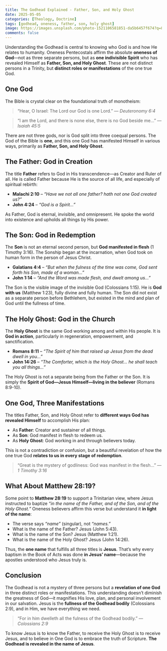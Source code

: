 ```yaml
---
title: The Godhead Explained - Father, Son, and Holy Ghost
date: 2025-05-05
categories: [Theology, Doctrine]
tags: [godhead, oneness, father, son, holy ghost]
image: https://images.unsplash.com/photo-1521106581851-da5b6457f674?q=80&w=2074&auto=format&fit=crop&ixlib=rb-4.1.0&ixid=M3wxMjA3fDB8MHxwaG90by1wYWdlfHx8fGVufDB8fHx8fA%3D%3D
comments: false
---
```


Understanding the Godhead is central to knowing who God is and how He relates to humanity. Oneness Pentecostals affirm the absolute **oneness of God**—not as three separate persons, but as **one indivisible Spirit** who has revealed Himself as **Father, Son, and Holy Ghost**. These are not distinct persons in a Trinity, but **distinct roles or manifestations** of the one true God.

## One God

The Bible is crystal clear on the foundational truth of monotheism:

> “Hear, O Israel: The Lord our God is one Lord.” — _Deuteronomy 6:4_

> “I am the Lord, and there is none else, there is no God beside me…” — _Isaiah 45:5_

There are not three gods, nor is God split into three coequal persons. The God of the Bible is **one**, and this one God has manifested Himself in various ways, primarily as **Father, Son, and Holy Ghost**.

## The Father: God in Creation

The title **Father** refers to God in His transcendence—as Creator and Ruler of all. He is called Father because He is the source of all life, and especially of spiritual rebirth:

- **Malachi 2:10** – _“Have we not all one father? hath not one God created us?”_
- **John 4:24** – _“God is a Spirit…”_

As Father, God is eternal, invisible, and omnipresent. He spoke the world into existence and upholds all things by His power.

## The Son: God in Redemption

The **Son** is not an eternal second person, but **God manifested in flesh** (1 Timothy 3:16). The Sonship began at the incarnation, when God took on human form in the person of Jesus Christ.

- **Galatians 4:4** – _“But when the fulness of the time was come, God sent forth his Son, made of a woman…”_
- **John 1:14** – _“And the Word was made flesh, and dwelt among us…”_

The Son is the visible image of the invisible God (Colossians 1:15). He is **God with us** (Matthew 1:23), fully divine and fully human. The Son did not exist as a separate person before Bethlehem, but existed in the mind and plan of God until the fullness of time.

## The Holy Ghost: God in the Church

The **Holy Ghost** is the same God working among and within His people. It is **God in action**, particularly in regeneration, empowerment, and sanctification.

- **Romans 8:11** – _“The Spirit of him that raised up Jesus from the dead dwell in you…”_
- **John 14:26** – _“The Comforter, which is the Holy Ghost… he shall teach you all things…”_

The Holy Ghost is not a separate being from the Father or the Son. It is simply the **Spirit of God—Jesus Himself—living in the believer** (Romans 8:9-10).

## One God, Three Manifestations

The titles Father, Son, and Holy Ghost refer to **different ways God has revealed Himself** to accomplish His plan:

- As **Father**: Creator and sustainer of all things.
- As **Son**: God manifest in flesh to redeem us.
- As **Holy Ghost**: God working in and through believers today.

This is not a contradiction or confusion, but a beautiful revelation of how the one true God **relates to us in every stage of redemption**.

> “Great is the mystery of godliness: God was manifest in the flesh…” — _1 Timothy 3:16_

## What About Matthew 28:19?

Some point to **Matthew 28:19** to support a Trinitarian view, where Jesus instructed to baptize _“in the name of the Father, and of the Son, and of the Holy Ghost.”_ Oneness believers affirm this verse but understand it **in light of the name**:

- The verse says _“name”_ (singular), not _“names.”_
- What is the name of the Father? Jesus (John 5:43).
- What is the name of the Son? Jesus (Matthew 1:21).
- What is the name of the Holy Ghost? Jesus (John 14:26).

Thus, the **one name** that fulfills all three titles is **Jesus**. That’s why every baptism in the Book of Acts was done **in Jesus’ name**—because the apostles understood who Jesus truly is.

## Conclusion

The Godhead is not a mystery of three persons but a **revelation of one God** in three distinct roles or manifestations. This understanding doesn’t diminish the greatness of God—it magnifies His love, plan, and personal involvement in our salvation. Jesus is the **fullness of the Godhead bodily** (Colossians 2:9), and in Him, we have everything we need.

> “For in him dwelleth all the fulness of the Godhead bodily.” — _Colossians 2:9_

To know Jesus is to know the Father, to receive the Holy Ghost is to receive Jesus, and to believe in One God is to embrace the truth of Scripture. **The Godhead is revealed in the name of Jesus**.
